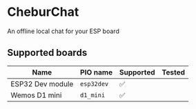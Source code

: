 # CheburChat
An offline local chat for your ESP board

## Supported boards
|Name|PIO name|Supported|Tested|
|-|-|-|-|
|ESP32 Dev module|`esp32dev`|✅||
|Wemos D1 mini|`d1_mini`|✅||